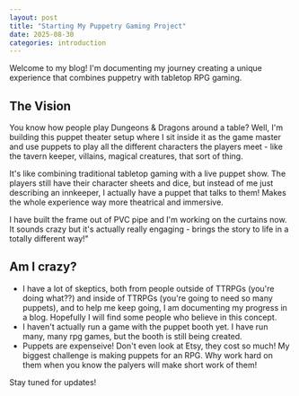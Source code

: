 ```yaml
---
layout: post
title: "Starting My Puppetry Gaming Project"
date: 2025-08-30
categories: introduction
---
```


Welcome to my blog! I'm documenting my journey creating a unique experience that combines puppetry with tabletop RPG gaming.

## The Vision
You know how people play Dungeons & Dragons around a table? Well, I'm building this puppet theater setup where I sit inside it as the game master and use puppets to play all the different characters the players meet - like the tavern keeper, villains, magical creatures, that sort of thing.

It's like combining traditional tabletop gaming with a live puppet show. The players still have their character sheets and dice, but instead of me just describing an innkeeper, I actually have a puppet that talks to them! Makes the whole experience way more theatrical and immersive.

I have built the frame out of PVC pipe and I'm working on the curtains now. It sounds crazy but it's actually really engaging - brings the story to life in a totally different way!"

## Am I crazy?
- I have a lot of skeptics, both from people outside of TTRPGs (you're doing what??) and inside of TTRPGs (you're going to need so many puppets), and to help me keep going, I am documenting my progress in a blog.  Hopefully I will find some people who believe in this concept.
- I haven't actually run a game with the puppet booth yet.  I have run many, many rpg games, but the booth is still being created.
- Puppets are expenseive!  Don't even look at Etsy, they cost so much!  My biggest challenge is making puppets for an RPG.  Why work hard on them when you know the palyers will make short work of them!

Stay tuned for updates!
